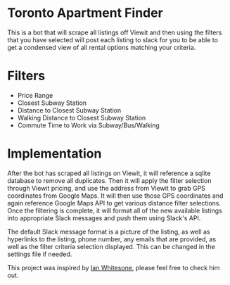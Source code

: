 # Toronto Apartment Finder

This is a bot that will scrape all listings off Viewit and then using the filters that you have selected will post each listing to slack for you to be able to get a condensed view of all rental options matching your criteria.

# Filters

* Price Range
* Closest Subway Station
* Distance to Closest Subway Station
* Walking Distance to Closest Subway Station
* Commute Time to Work via Subway/Bus/Walking

# Implementation

After the bot has scraped all listings on Viewit, it will reference a sqlite database to remove all duplicates. Then it will apply the filter selection through Viewit pricing, and use the address from Viewit to grab GPS coordinates from Google Maps. It will then use those GPS coordinates and again reference Google Maps API to get various distance filter selections. Once the filtering is complete, it will format all of the new available listings into appropriate Slack messages and push them using Slack's API.

The default Slack message format is a picture of the listing, as well as hyperlinks to the listing, phone number, any emails that are provided, as well as the filter criteria selection displayed. This can be changed in the settings file if needed.

This project was inspired by [Ian Whitesone]("https://github.com/ian-whitestone/toronto-apartment-finder"), please feel free to check him out.
